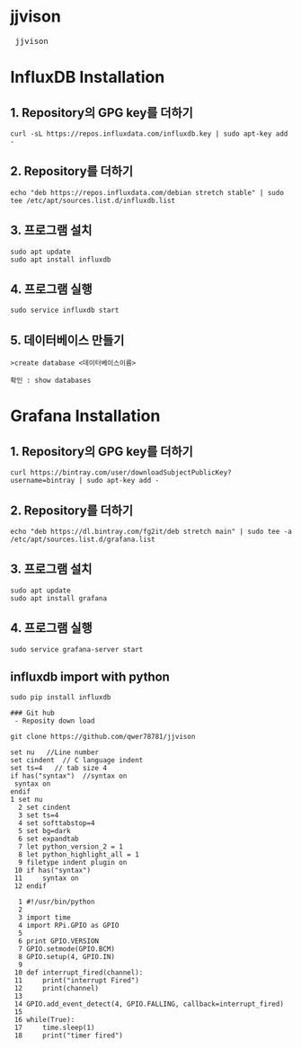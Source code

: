 # jjvison

<pre> jjvison </pre>

# InfluxDB Installation

## 1. Repository의 GPG key를 더하기
```
curl -sL https://repos.influxdata.com/influxdb.key | sudo apt-key add -
```

## 2. Repository를 더하기
```
echo "deb https://repos.influxdata.com/debian stretch stable" | sudo tee /etc/apt/sources.list.d/influxdb.list
```

## 3. 프로그램 설치
```
sudo apt update
sudo apt install influxdb
```

## 4. 프로그램 실행
```
sudo service influxdb start
```
## 5. 데이터베이스 만들기
```
>create database <데이터베이스이름>
```
```
확인 : show databases 
```
# Grafana Installation

## 1. Repository의 GPG key를 더하기
```
curl https://bintray.com/user/downloadSubjectPublicKey?username=bintray | sudo apt-key add -
```

## 2. Repository를 더하기
```
echo "deb https://dl.bintray.com/fg2it/deb stretch main" | sudo tee -a /etc/apt/sources.list.d/grafana.list
```

## 3. 프로그램 설치
```
sudo apt update
sudo apt install grafana
```

## 4. 프로그램 실행
```
sudo service grafana-server start
```
## influxdb import with python
```
sudo pip install influxdb
```

```
### Git hub
 - Reposity down load
```
```
git clone https://github.com/qwer78781/jjvison
```

``` 
set nu   //Line number
set cindent  // C language indent
set ts=4   // tab size 4
if has("syntax")  //syntax on
 syntax on
endif
1 set nu
  2 set cindent
  3 set ts=4
  4 set softtabstop=4
  5 set bg=dark
  6 set expandtab
  7 let python_version_2 = 1
  8 let python_highlight_all = 1
  9 filetype indent plugin on
 10 if has("syntax")
 11     syntax on
 12 endif

```
```
  1 #!/usr/bin/python
  2 
  3 import time
  4 import RPi.GPIO as GPIO
  5 
  6 print GPIO.VERSION
  7 GPIO.setmode(GPIO.BCM)
  8 GPIO.setup(4, GPIO.IN)
  9 
 10 def interrupt_fired(channel):
 11     print("interrupt Fired")
 12     print(channel)
 13 
 14 GPIO.add_event_detect(4, GPIO.FALLING, callback=interrupt_fired)
 15 
 16 while(True):
 17     time.sleep(1)
 18     print("timer fired")
 ```

